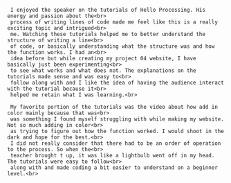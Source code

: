      I enjoyed the speaker on the tutorials of Hello Processing. His energy and passion about the<br>
     process of writing lines of code made me feel like this is a really exciting topic and intrigued<br>
     me. Watching these tutorials helped me to better understand the structure of writing a line<br> 
     of code, or basically understanding what the structure was and how the function works. I had an<br> 
     idea before but while creating my project 04 website, I have basically just been experimenting<br> 
     to see what works and what does not. The explanations on the tutorials made sense and was easy to<br> 
     follow along with and I like the idea of having the audience interact with the tutorial because it<br> 
     helped me retain what I was learning.<br>
     
     My favorite portion of the tutorials was the video about how add in color mainly because that was<br>
     was something I found myself struggling with while making my website. Not so much adding in color<br>
     as trying to figure out how the function worked. I would shoot in the dark and hope for the best.<br>
     I did not really consider that there had to be an order of operation to the process. So when the<br>
     teacher brought t up, it was like a lightbulb went off in my head. The tutorials were easy to follow<br>
     along with and made coding a bit easier to understand on a beginner level.<br>
